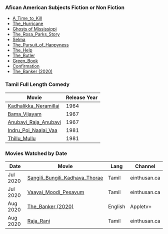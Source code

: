### Afican American Subjects Fiction or Non Fiction
  * [A_Time_to_Kill](https://en.wikipedia.org/wiki/A_Time_to_Kill_(1996_film))
  * [The_Hurricane](https://en.wikipedia.org/wiki/The_Hurricane_(1999_film))
  * [Ghosts of Mississippi](https://en.wikipedia.org/wiki/Ghosts_of_Mississippi)
  * [The_Rosa_Parks_Story](https://en.wikipedia.org/wiki/The_Rosa_Parks_Story)
  * [Selma](https://en.wikipedia.org/wiki/Selma_(film))
  * [The_Pursuit_of_Happyness](https://en.wikipedia.org/wiki/The_Pursuit_of_Happyness)
  * [The_Help](https://en.wikipedia.org/wiki/The_Help_(film))
  * [The_Butler](https://en.wikipedia.org/wiki/The_Butler)
  * [Green_Book](https://en.wikipedia.org/wiki/Green_Book_(film))
  * [Confirmation](https://en.wikipedia.org/wiki/Confirmation_(film))
  * [The_Banker (2020)](https://en.wikipedia.org/wiki/The_Banker_(2020_film))

### Tamil Full Length Comedy 
Movie | Release Year 
------------ | -------------
[Kadhalikka_Neramillai](https://en.wikipedia.org/wiki/Kadhalikka_Neramillai) | 1964
[Bama_Vijayam](https://en.wikipedia.org/wiki/Bama_Vijayam_(1967_film)) | 1967
[Anubavi_Raja_Anubavi](https://en.wikipedia.org/wiki/Anubavi_Raja_Anubavi) | 1967
[Indru_Poi_Naalai_Vaa](https://en.wikipedia.org/wiki/Indru_Poi_Naalai_Vaa) | 1981
[Thillu_Mullu](https://en.wikipedia.org/wiki/Thillu_Mullu) | 1981


### Movies Watched by Date
Date | Movie | Lang | Channel 
------------ | -------------| -------------| -------------
Jul 2020 | [Sangili_Bungili_Kadhava_Thorae](https://en.wikipedia.org/wiki/Sangili_Bungili_Kadhava_Thorae) | Tamil | einthusan.ca
Jul 2020 | [Vaayai_Moodi_Pesavum](https://en.wikipedia.org/wiki/Vaayai_Moodi_Pesavum) | Tamil | einthusan.ca
Aug 2020 | [The_Banker (2020)](https://en.wikipedia.org/wiki/The_Banker_(2020_film)) | English | Appletv+
Aug 2020 | [Raja_Rani](https://en.wikipedia.org/wiki/Raja_Rani_(2013_film)) | Tamil | einthusan.ca 

